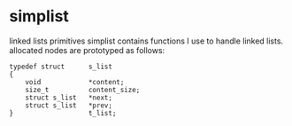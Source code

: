 # simplist
linked lists primitives
simplist contains functions I use to handle linked lists. allocated nodes are prototyped as follows:
```
typedef	struct		s_list
{
	void			*content;
	size_t			content_size;
	struct s_list	*next;
	struct s_list	*prev;
}					t_list;
```

